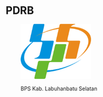 # PDRB

<div align="left">

<figure><img src="../../.gitbook/assets/Lambang_Badan_Pusat_Statistik_(BPS)_Indonesia.svg (1).png" alt="" width="188"><figcaption><p>BPS Kab. Labuhanbatu Selatan</p></figcaption></figure>

</div>
